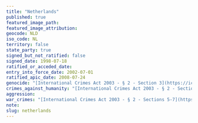 ```yaml
---
title: "Netherlands"
published: true
featured_image_path:
featured_image_attribution:
geocode: NLD
iso_code: NL
territory: false
state_party: true
signed_but_not_ratified: false
signed_date: 1998-07-18
ratified_or_acceded_date:
entry_into_force_date: 2002-07-01
ratified_apic_date: 2008-07-24
genocide: "[International Crimes Act 2003 - § 2 - Section 3](https://iccdb.hrlc.net/data/doc/55/keyword/46/)"
crimes_against_humanity: "[International Crimes Act 2003 - § 2 - Section 4](https://iccdb.hrlc.net/data/doc/55/keyword/13/)"
aggression:
war_crimes: "[International Crimes Act 2003 - § 2 - Sections 5-7](https://iccdb.hrlc.net/data/doc/55/keyword/145/)"
note:
slug: netherlands
---
```

